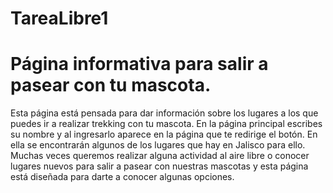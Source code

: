 # TareaLibre1
# Página informativa para salir a pasear con tu mascota.
Esta página está pensada para dar información sobre los lugares a los que puedes ir a realizar trekking con tu
mascota. En la página principal escribes su nombre y al ingresarlo aparece en la página que te redirige el botón.
En ella se encontrarán algunos de los lugares que hay en Jalisco para ello.
Muchas veces queremos realizar alguna actividad al aire libre o conocer lugares nuevos para salir a pasear con nuestras
mascotas y esta página está diseñada para darte a conocer algunas opciones.
